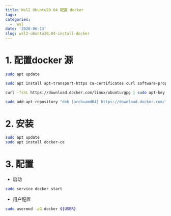 ```yaml
---
title: Wsl2 Ubuntu20.04 配置 docker
tags: 
categories:
  -  wsl
date: '2020-06-13'
slug: wsl2-ubuntu20.04-install-docker
---
```


# 1. 配置docker 源
```bash
sudo apt update
```
```bash
sudo apt install apt-transport-https ca-certificates curl software-properties-common
```
```bash
curl -fsSL https://download.docker.com/linux/ubuntu/gpg | sudo apt-key add -
```
```bash
sudo add-apt-repository "deb [arch=amd64] https://download.docker.com/linux/ubuntu focal stable"
```
# 2. 安装
```bash
sudo apt update
sudo apt install docker-ce
```
# 3. 配置
- 启动
```bash
sudo service docker start
```
- 用户配置
```bash
sudo usermod -aG docker ${USER}
```
